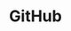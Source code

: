 ---
title: GitHub
description: This page will go over on how to link your GitHub account with your TTGit account
draft: true
---